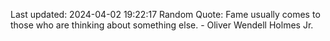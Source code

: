 Last updated: 2024-04-02 19:22:17
Random Quote: Fame usually comes to those who are thinking about something else. - Oliver Wendell Holmes Jr.